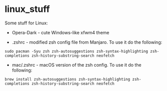 # linux_stuff
Some stuff for Linux:

* Opera-Dark - cute Windows-like xfwm4 theme

* .zshrc - modified zsh config file from Manjaro. To use it do the following: 
```
sudo pacman -Syu zsh zsh-autosuggestions zsh-syntax-highlighting zsh-completions zsh-history-substring-search neofetch
```
* mac/.zshrc - macOS version of the zsh config. To use it do the following: 
```
brew install zsh-autosuggestions zsh-syntax-highlighting zsh-completions zsh-history-substring-search neofetch
```
